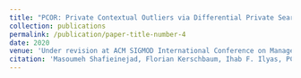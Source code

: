 ```yaml
---
title: "PCOR: Private Contextual Outliers via Differential Private Search"
collection: publications
permalink: /publication/paper-title-number-4
date: 2020
venue: 'Under revision at ACM SIGMOD International Conference on Management of Data'
citation: 'Masoumeh Shafieinejad, Florian Kerschbaum, Ihab F. Ilyas, PCOR: Private Contextual Outliers via Differential Private Search, Under revision at SIGMOD2021'
---
```



